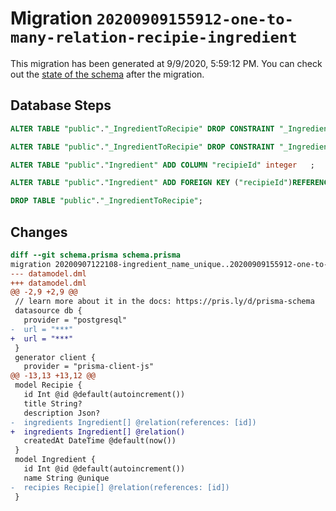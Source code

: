 # Migration `20200909155912-one-to-many-relation-recipie-ingredient`

This migration has been generated at 9/9/2020, 5:59:12 PM.
You can check out the [state of the schema](./schema.prisma) after the migration.

## Database Steps

```sql
ALTER TABLE "public"."_IngredientToRecipie" DROP CONSTRAINT "_IngredientToRecipie_A_fkey"

ALTER TABLE "public"."_IngredientToRecipie" DROP CONSTRAINT "_IngredientToRecipie_B_fkey"

ALTER TABLE "public"."Ingredient" ADD COLUMN "recipieId" integer   ;

ALTER TABLE "public"."Ingredient" ADD FOREIGN KEY ("recipieId")REFERENCES "public"."Recipie"("id") ON DELETE SET NULL ON UPDATE CASCADE

DROP TABLE "public"."_IngredientToRecipie";
```

## Changes

```diff
diff --git schema.prisma schema.prisma
migration 20200907122108-ingredient_name_unique..20200909155912-one-to-many-relation-recipie-ingredient
--- datamodel.dml
+++ datamodel.dml
@@ -2,9 +2,9 @@
 // learn more about it in the docs: https://pris.ly/d/prisma-schema
 datasource db {
   provider = "postgresql"
-  url = "***"
+  url = "***"
 }
 generator client {
   provider = "prisma-client-js"
@@ -13,13 +13,12 @@
 model Recipie {
   id Int @id @default(autoincrement())
   title String?
   description Json?
-  ingredients Ingredient[] @relation(references: [id])
+  ingredients Ingredient[] @relation()
   createdAt DateTime @default(now())
 }
 model Ingredient {
   id Int @id @default(autoincrement())
   name String @unique
-  recipies Recipie[] @relation(references: [id])
 }
```


